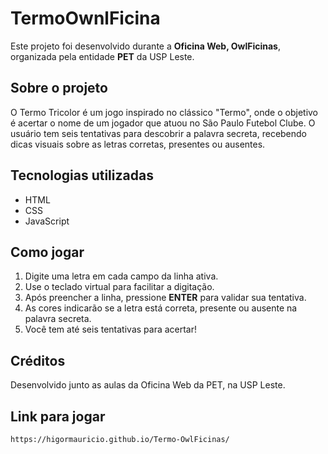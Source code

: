 # TermoOwnlFicina

Este projeto foi desenvolvido durante a **Oficina Web, OwlFicinas**, organizada pela entidade **PET** da USP Leste.

## Sobre o projeto

O Termo Tricolor é um jogo inspirado no clássico "Termo", onde o objetivo é acertar o nome de um jogador que atuou no São Paulo Futebol Clube. O usuário tem seis tentativas para descobrir a palavra secreta, recebendo dicas visuais sobre as letras corretas, presentes ou ausentes.

## Tecnologias utilizadas

- HTML
- CSS
- JavaScript

## Como jogar

1. Digite uma letra em cada campo da linha ativa.
2. Use o teclado virtual para facilitar a digitação.
3. Após preencher a linha, pressione **ENTER** para validar sua tentativa.
4. As cores indicarão se a letra está correta, presente ou ausente na palavra secreta.
5. Você tem até seis tentativas para acertar!

## Créditos

Desenvolvido junto as aulas da Oficina Web da PET, na USP Leste.

## Link para jogar
```
https://higormauricio.github.io/Termo-OwlFicinas/
```
